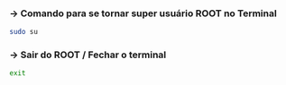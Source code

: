 ### → **Comando para se tornar super usuário ROOT no Terminal**
```bash 
sudo su
```

### → **Sair do ROOT / Fechar o terminal**
```bash 
exit
```
